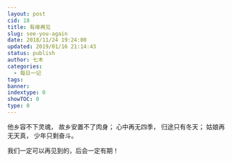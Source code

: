 ```yaml
---
layout: post
cid: 18
title: 有缘再见
slug: see-you-again
date: 2018/11/24 19:24:00
updated: 2019/01/16 21:14:43
status: publish
author: 七木
categories: 
  - 每日一记
tags: 
banner: 
indextype: 0
showTOC: 0
type: 0
---
```



他乡容不下灵魂，
故乡安置不了肉身；
心中再无四季，
归途只有冬天；
姑娘再无天真，
少年只剩奋斗。

我们一定可以再见到的，后会一定有期！